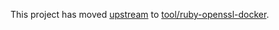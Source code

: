 This project has moved [upstream](https://github.com/ruby/openssl) to [tool/ruby-openssl-docker](https://github.com/ruby/openssl/tree/master/tool/ruby-openssl-docker).
